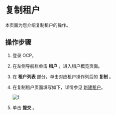 # 复制租户

本页面为您介绍复制租户的操作。

## 操作步骤

1. 登录 OCP。

2. 在左侧导航栏单击 **租户** ，进入租户概览页面。

3. 在 **租户列表** 部分，单击对应租户操作列后的 **复制** 。

4. 在复制租户页面填写如下，详情参见 [新建租户](1.userguide-create-a-tenant.md)。

    ![1](https://help-static-aliyun-doc.aliyuncs.com/assets/img/zh-CN/8639960261/p271620.png)

5. 单击 **提交** 。
